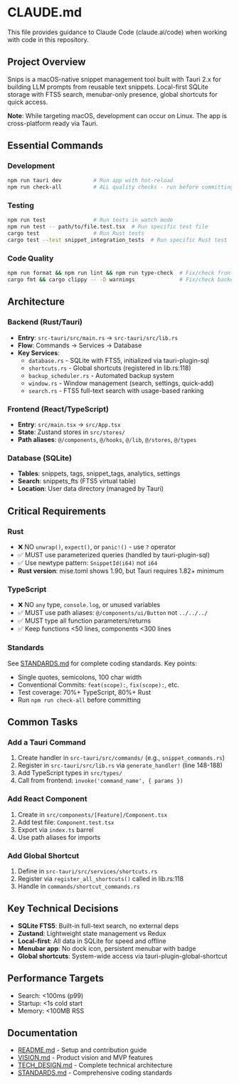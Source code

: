 # CLAUDE.md

This file provides guidance to Claude Code (claude.ai/code) when working with code in this repository.

## Project Overview

Snips is a macOS-native snippet management tool built with Tauri 2.x for building LLM prompts from reusable text snippets. Local-first SQLite storage with FTS5 search, menubar-only presence, global shortcuts for quick access.

**Note**: While targeting macOS, development can occur on Linux. The app is cross-platform ready via Tauri.

## Essential Commands

### Development
```bash
npm run tauri dev          # Run app with hot-reload
npm run check-all          # ALL quality checks - run before committing
```

### Testing
```bash
npm run test               # Run tests in watch mode
npm run test -- path/to/file.test.tsx  # Run specific test file
cargo test                 # Run Rust tests
cargo test --test snippet_integration_tests  # Run specific Rust test
```

### Code Quality
```bash
npm run format && npm run lint && npm run type-check  # Fix/check frontend
cargo fmt && cargo clippy -- -D warnings              # Fix/check backend
```

## Architecture

### Backend (Rust/Tauri)
- **Entry**: `src-tauri/src/main.rs` → `src-tauri/src/lib.rs`
- **Flow**: Commands → Services → Database
- **Key Services**:
  - `database.rs` - SQLite with FTS5, initialized via tauri-plugin-sql
  - `shortcuts.rs` - Global shortcuts (registered in lib.rs:118)
  - `backup_scheduler.rs` - Automated backup system
  - `window.rs` - Window management (search, settings, quick-add)
  - `search.rs` - FTS5 full-text search with usage-based ranking

### Frontend (React/TypeScript)
- **Entry**: `src/main.tsx` → `src/App.tsx`
- **State**: Zustand stores in `src/stores/`
- **Path aliases**: `@/components`, `@/hooks`, `@/lib`, `@/stores`, `@/types`

### Database (SQLite)
- **Tables**: snippets, tags, snippet_tags, analytics, settings
- **Search**: snippets_fts (FTS5 virtual table)
- **Location**: User data directory (managed by Tauri)

## Critical Requirements

### Rust
- ❌ NO `unwrap()`, `expect()`, or `panic!()` - use `?` operator
- ✅ MUST use parameterized queries (handled by tauri-plugin-sql)
- ✅ Use newtype pattern: `SnippetId(i64)` not `i64`
- **Rust version**: mise.toml shows 1.90, but Tauri requires 1.82+ minimum

### TypeScript
- ❌ NO `any` type, `console.log`, or unused variables
- ✅ MUST use path aliases: `@/components/ui/Button` not `../../../`
- ✅ MUST type all function parameters/returns
- ✅ Keep functions <50 lines, components <300 lines

### Standards
See [STANDARDS.md](STANDARDS.md) for complete coding standards. Key points:
- Single quotes, semicolons, 100 char width
- Conventional Commits: `feat(scope):`, `fix(scope):`, etc.
- Test coverage: 70%+ TypeScript, 80%+ Rust
- Run `npm run check-all` before committing

## Common Tasks

### Add a Tauri Command
1. Create handler in `src-tauri/src/commands/` (e.g., `snippet_commands.rs`)
2. Register in `src-tauri/src/lib.rs` via `generate_handler!` (line 148-188)
3. Add TypeScript types in `src/types/`
4. Call from frontend: `invoke('command_name', { params })`

### Add React Component
1. Create in `src/components/[Feature]/Component.tsx`
2. Add test file: `Component.test.tsx`
3. Export via `index.ts` barrel
4. Use path aliases for imports

### Add Global Shortcut
1. Define in `src-tauri/src/services/shortcuts.rs`
2. Register via `register_all_shortcuts()` called in lib.rs:118
3. Handle in `commands/shortcut_commands.rs`

## Key Technical Decisions

- **SQLite FTS5**: Built-in full-text search, no external deps
- **Zustand**: Lightweight state management vs Redux
- **Local-first**: All data in SQLite for speed and offline
- **Menubar app**: No dock icon, persistent menubar with badge
- **Global shortcuts**: System-wide access via tauri-plugin-global-shortcut

## Performance Targets

- Search: <100ms (p99)
- Startup: <1s cold start
- Memory: <100MB RSS

## Documentation

- [README.md](README.md) - Setup and contribution guide
- [VISION.md](VISION.md) - Product vision and MVP features
- [TECH_DESIGN.md](TECH_DESIGN.md) - Complete technical architecture
- [STANDARDS.md](STANDARDS.md) - Comprehensive coding standards
